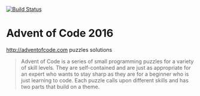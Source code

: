 [![Build Status](https://travis-ci.org/kAworu/adventofcode-2016.svg?branch=master)](https://travis-ci.org/kAworu/adventofcode-2016)

# Advent of Code 2016

http://adventofcode.com puzzles solutions

> Advent of Code is a series of small programming puzzles for a variety of
> skill levels. They are self-contained and are just as appropriate for an
> expert who wants to stay sharp as they are for a beginner who is just
> learning to code. Each puzzle calls upon different skills and has two parts
> that build on a theme.
